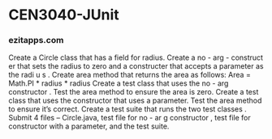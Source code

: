 # CEN3040-JUnit
### ezitapps.com
Create a Circle class that has a field for radius. 
Create a no - arg - construct er that sets the radius to zero  and a constructer that  accepts a parameter as the radi u s . 
Create area method that returns the area as follows: 
Area =  Math.PI * radius * radius 
Create a test class that uses the no - arg constructor . 
Test the area method to ensure  the area is zero. 
Create a test class that uses  the constructor that uses a  parameter. 
Test the area method to ensure it’s correct. 
Create a test suite that runs the two test classes . 
Submit 4 files  – Circle.java, test file for no - ar g constructor , test file for  constructor  with a  parameter,  and the  test suite.
